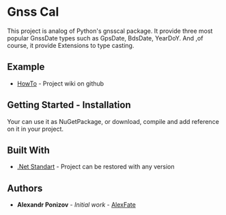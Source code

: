 # Gnss Cal
This project is analog of Python's gnsscal package. It provide three most popular GnssDate types such as GpsDate, BdsDate, YearDoY. And ,of course, it provide Extensions to type casting.
## Example
* [HowTo](https://github.com/AlexFate/GnssCal/wiki) - Project wiki on github
## Getting Started - Installation
Your can use it as NuGetPackage, or download, compile and add reference on it in your project.
## Built With
* [.Net Standart](https://docs.microsoft.com/en-us/dotnet/standard/net-standard) - Project can be restored with any version
## Authors
* **Alexandr Ponizov** - *Initial work* - [AlexFate](https://github.com/AlexFate)

